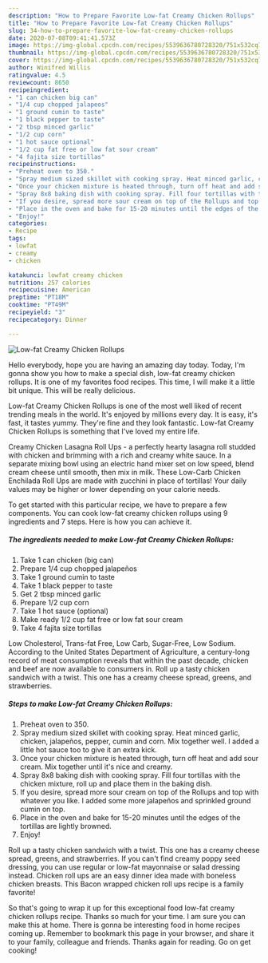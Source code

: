 ```yaml
---
description: "How to Prepare Favorite Low-fat Creamy Chicken Rollups"
title: "How to Prepare Favorite Low-fat Creamy Chicken Rollups"
slug: 34-how-to-prepare-favorite-low-fat-creamy-chicken-rollups
date: 2020-07-08T09:41:41.573Z
image: https://img-global.cpcdn.com/recipes/5539636780728320/751x532cq70/low-fat-creamy-chicken-rollups-recipe-main-photo.jpg
thumbnail: https://img-global.cpcdn.com/recipes/5539636780728320/751x532cq70/low-fat-creamy-chicken-rollups-recipe-main-photo.jpg
cover: https://img-global.cpcdn.com/recipes/5539636780728320/751x532cq70/low-fat-creamy-chicken-rollups-recipe-main-photo.jpg
author: Winifred Willis
ratingvalue: 4.5
reviewcount: 8650
recipeingredient:
- "1 can chicken big can"
- "1/4 cup chopped jalapeos"
- "1 ground cumin to taste"
- "1 black pepper to taste"
- "2 tbsp minced garlic"
- "1/2 cup corn"
- "1 hot sauce optional"
- "1/2 cup fat free or low fat sour cream"
- "4 fajita size tortillas"
recipeinstructions:
- "Preheat oven to 350."
- "Spray medium sized skillet with cooking spray. Heat minced garlic, chicken, jalapeños, pepper, cumin and corn. Mix together well. I added a little hot sauce too to give it an extra kick."
- "Once your chicken mixture is heated through, turn off heat and add sour cream. Mix together until it&#39;s nice and creamy."
- "Spray 8x8 baking dish with cooking spray. Fill four tortillas with the chicken mixture, roll up and place them in the baking dish."
- "If you desire, spread more sour cream on top of the Rollups and top with whatever you like. I added some more jalapeños and sprinkled ground cumin on top."
- "Place in the oven and bake for 15-20 minutes until the edges of the tortillas are lightly browned."
- "Enjoy!"
categories:
- Recipe
tags:
- lowfat
- creamy
- chicken

katakunci: lowfat creamy chicken 
nutrition: 257 calories
recipecuisine: American
preptime: "PT18M"
cooktime: "PT49M"
recipeyield: "3"
recipecategory: Dinner

---
```



![Low-fat Creamy Chicken Rollups](https://img-global.cpcdn.com/recipes/5539636780728320/751x532cq70/low-fat-creamy-chicken-rollups-recipe-main-photo.jpg)

Hello everybody, hope you are having an amazing day today. Today, I'm gonna show you how to make a special dish, low-fat creamy chicken rollups. It is one of my favorites food recipes. This time, I will make it a little bit unique. This will be really delicious.

Low-fat Creamy Chicken Rollups is one of the most well liked of recent trending meals in the world. It's enjoyed by millions every day. It is easy, it's fast, it tastes yummy. They're fine and they look fantastic. Low-fat Creamy Chicken Rollups is something that I've loved my entire life.

Creamy Chicken Lasagna Roll Ups - a perfectly hearty lasagna roll studded with chicken and brimming with a rich and creamy white sauce. In a separate mixing bowl using an electric hand mixer set on low speed, blend cream cheese until smooth, then mix in milk. These Low-Carb Chicken Enchilada Roll Ups are made with zucchini in place of tortillas! Your daily values may be higher or lower depending on your calorie needs.


To get started with this particular recipe, we have to prepare a few components. You can cook low-fat creamy chicken rollups using 9 ingredients and 7 steps. Here is how you can achieve it.

<!--inarticleads1-->

##### The ingredients needed to make Low-fat Creamy Chicken Rollups:

1. Take 1 can chicken (big can)
1. Prepare 1/4 cup chopped jalapeños
1. Take 1 ground cumin to taste
1. Take 1 black pepper to taste
1. Get 2 tbsp minced garlic
1. Prepare 1/2 cup corn
1. Take 1 hot sauce (optional)
1. Make ready 1/2 cup fat free or low fat sour cream
1. Take 4 fajita size tortillas


Low Cholesterol, Trans-fat Free, Low Carb, Sugar-Free, Low Sodium. According to the United States Department of Agriculture, a century-long record of meat consumption reveals that within the past decade, chicken and beef are now available to consumers in. Roll up a tasty chicken sandwich with a twist. This one has a creamy cheese spread, greens, and strawberries. 

<!--inarticleads2-->

##### Steps to make Low-fat Creamy Chicken Rollups:

1. Preheat oven to 350.
1. Spray medium sized skillet with cooking spray. Heat minced garlic, chicken, jalapeños, pepper, cumin and corn. Mix together well. I added a little hot sauce too to give it an extra kick.
1. Once your chicken mixture is heated through, turn off heat and add sour cream. Mix together until it&#39;s nice and creamy.
1. Spray 8x8 baking dish with cooking spray. Fill four tortillas with the chicken mixture, roll up and place them in the baking dish.
1. If you desire, spread more sour cream on top of the Rollups and top with whatever you like. I added some more jalapeños and sprinkled ground cumin on top.
1. Place in the oven and bake for 15-20 minutes until the edges of the tortillas are lightly browned.
1. Enjoy!


Roll up a tasty chicken sandwich with a twist. This one has a creamy cheese spread, greens, and strawberries. If you can&#39;t find creamy poppy seed dressing, you can use regular or low-fat mayonnaise or salad dressing instead. Chicken roll ups are an easy dinner idea made with boneless chicken breasts. This Bacon wrapped chicken roll ups recipe is a family favorite! 

So that's going to wrap it up for this exceptional food low-fat creamy chicken rollups recipe. Thanks so much for your time. I am sure you can make this at home. There is gonna be interesting food in home recipes coming up. Remember to bookmark this page in your browser, and share it to your family, colleague and friends. Thanks again for reading. Go on get cooking!
